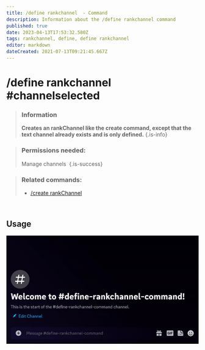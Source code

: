 ```yaml
---
title: /define rankchannel  - Command
description: Information about the /define rankchannel command
published: true
date: 2023-04-13T17:53:32.580Z
tags: rankchannel, define, define rankchannel
editor: markdown
dateCreated: 2021-07-13T09:21:45.667Z
---
```


# /define rankchannel #channelselected

>### Information
>**Creates an rankChannel like the create command, except that the text channel already exists and is only defined.**
>{.is-info}

>### Permissions needed: 
>Manage channels 
>{.is-success}

>### Related commands:
>-   [/create rankChannel](/en/commands/create/rankChannel/)  

 
<br>

## Usage

![](/new_define_rankchannel.gif)